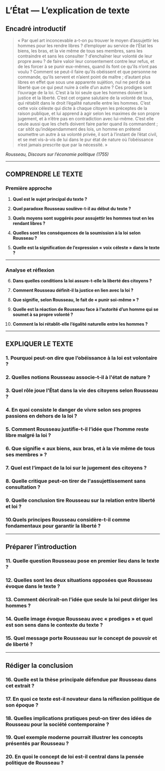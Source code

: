 # L’État — L’explication de texte

## Encadré introductif
> « Par quel art inconcevable a-t-on pu trouver le moyen d’assujettir les hommes pour les rendre libres ? d’employer au service de l’État les biens, les bras, et la vie même de tous ses membres, sans les contraindre et sans les consulter ? d’enchaîner leur volonté de leur propre aveu ? de faire valoir leur consentement contre leur refus, et de les forcer à se punir eux-mêmes, quand ils font ce qu’ils n’ont pas voulu ? Comment se peut-il faire qu’ils obéissent et que personne ne commande, qu’ils servent et n’aient point de maître ; d’autant plus libres en effet que sous une apparente sujétion, nul ne perd de sa liberté que ce qui peut nuire à celle d’un autre ? Ces prodiges sont l’ouvrage de la loi. C’est à la loi seule que les hommes doivent la justice et la liberté. C’est cet organe salutaire de la volonté de tous, qui rétablit dans le droit l’égalité naturelle entre les hommes. C’est cette voix céleste qui dicte à chaque citoyen les préceptes de la raison publique, et lui apprend à agir selon les maximes de son propre jugement, et à n’être pas en contradiction avec lui-même. C’est elle seule aussi que les chefs doivent faire parler quand ils commandent ; car sitôt qu’indépendamment des lois, un homme en prétend soumettre un autre à sa volonté privée, il sort à l’instant de l’état civil, et se met vis-à-vis de lui dans le pur état de nature où l’obéissance n’est jamais prescrite que par la nécessité. »

*Rousseau, Discours sur l’économie politique (1755)*

---

## COMPRENDRE LE TEXTE

### Première approche

1. **Quel est le sujet principal du texte ?**

2. **Quel paradoxe Rousseau soulève-t-il au début du texte ?**

3. **Quels moyens sont suggérés pour assujettir les hommes tout en les rendant libres ?**

4. **Quelles sont les conséquences de la soumission à la loi selon Rousseau ?**

5. **Quelle est la signification de l’expression « voix céleste » dans le texte ?**

---

### Analyse et réflexion

6. **Dans quelles conditions la loi assure-t-elle la liberté des citoyens ?**

7. **Comment Rousseau définit-il la justice en lien avec la loi ?**

8. **Que signifie, selon Rousseau, le fait de « punir soi-même » ?**

9. **Quelle est la réaction de Rousseau face à l’autorité d’un homme qui se soumet à sa propre volonté ?**

10. **Comment la loi rétablit-elle l’égalité naturelle entre les hommes ?**

---

## EXPLIQUER LE TEXTE

### 1. Pourquoi peut-on dire que l’obéissance à la loi est volontaire ?

### 2. Quelles notions Rousseau associe-t-il à l'état de nature ? 

### 3. Quel rôle joue l'État dans la vie des citoyens selon Rousseau ?

### 4. En quoi consiste le danger de vivre selon ses propres passions en dehors de la loi ?

### 5. Comment Rousseau justifie-t-il l’idée que l’homme reste libre malgré la loi ?

### 6. Que signifie « aux biens, aux bras, et à la vie même de tous ses membres » ?

### 7. Quel est l’impact de la loi sur le jugement des citoyens ?

### 8. Quelle critique peut-on tirer de l'assujettissement sans consultation ? 

### 9. Quelle conclusion tire Rousseau sur la relation entre liberté et loi ?

### 10.Quels principes Rousseau considère-t-il comme fondamentaux pour garantir la liberté ?

---

## Préparer l’introduction

### 11. Quelle question Rousseau pose en premier lieu dans le texte ?

### 12. Quelles sont les deux situations opposées que Rousseau évoque dans le texte ? 

### 13. Comment décrirait-on l'idée que seule la loi peut diriger les hommes ? 

### 14. Quelle image évoque Rousseau avec « prodiges » et quel est son sens dans le contexte du texte ?

### 15. Quel message porte Rousseau sur le concept de pouvoir et de liberté ? 

---

## Rédiger la conclusion

### 16. Quelle est la thèse principale défendue par Rousseau dans cet extrait ?

### 17. En quoi ce texte est-il novateur dans la réflexion politique de son époque ?

### 18. Quelles implications pratiques peut-on tirer des idées de Rousseau pour la société contemporaine ?

### 19. Quel exemple moderne pourrait illustrer les concepts présentés par Rousseau ?

### 20. En quoi le concept de loi est-il central dans la pensée politique de Rousseau ?